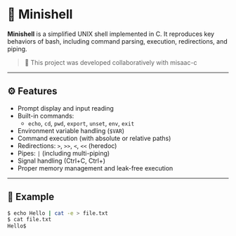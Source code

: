 # 🐚 Minishell

**Minishell** is a simplified UNIX shell implemented in C.
It reproduces key behaviors of bash, including command parsing, execution, redirections, and piping.

> 👥 This project was developed collaboratively with misaac-c

---

## ⚙️ Features

- Prompt display and input reading
- Built-in commands:
  - `echo`, `cd`, `pwd`, `export`, `unset`, `env`, `exit`
- Environment variable handling (`$VAR`)
- Command execution (with absolute or relative paths)
- Redirections: `>`, `>>`, `<`, `<<` (heredoc)
- Pipes: `|` (including multi-piping)
- Signal handling (Ctrl+C, Ctrl+\)
- Proper memory management and leak-free execution

---

## 🧪 Example

```bash
$ echo Hello | cat -e > file.txt
$ cat file.txt
Hello$
